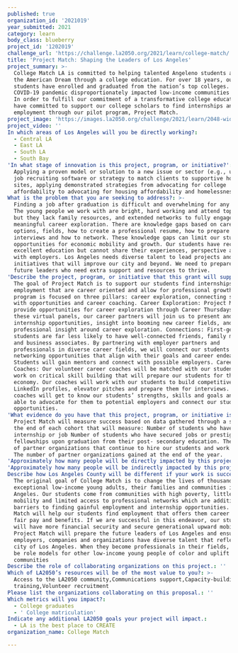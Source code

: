 ```yaml
---
published: true
organization_id: '2021019'
year_submitted: 2021
category: learn
body_class: blueberry
project_id: '1202019'
challenge_url: 'https://challenge.la2050.org/2021/learn/college-match/'
title: 'Project Match: Shaping the Leaders of Los Angeles'
project_summary: >-
  College Match LA is committed to helping talented Angeleno students achieve
  the American Dream through a college education. For over 18 years, our
  students have enrolled and graduated from the nation’s top colleges. The
  COVID-19 pandemic disproportionately impacted low-income communities of color.
  In order to fulfill our commitment of a transformative college education we
  have committed to support our college scholars to find internships and gainful
  employment through our pilot program, Project Match.
project_image: 'https://images.la2050.org/challenge/2021/learn/2048-wide/college-match.jpg'
project_video: ''
In which areas of Los Angeles will you be directly working?:
  - Central LA
  - East LA
  - South LA
  - South Bay
'In what stage of innovation is this project, program, or initiative?': >-
  Applying a proven model or solution to a new issue or sector (e.g., using a
  job recruiting software or strategy to match clients to supportive housing
  sites, applying demonstrated strategies from advocating for college
  affordability to advocating for housing affordability and homelessness, etc.)
What is the problem that you are seeking to address?: >-
  Finding a job after graduation is difficult and overwhelming for any student.
  The young people we work with are bright, hard working and attend top colleges
  but they lack family resources, and extended networks to fully engage in
  meaningful career exploration. There are knowledge gaps based on career
  options, fields, how to create a professional resume, how to prepare for
  interviews and how to network. These knowledge gaps can limit our students’
  opportunities for economic mobility and growth. Our students have received an
  excellent education but cannot share their experiences, perspective and ideas
  with employers. Los Angeles needs diverse talent to lead projects and
  initiatives that will improve our city and beyond. We need to prepare our
  future leaders who need extra support and resources to thrive.
'Describe the project, program, or initiative that this grant will support to address the problem identified.': >-
  The goal of Project Match is to support our students find internships and
  employment that are career oriented and allow for professional growth. The
  program is focused on three pillars: career exploration, connecting students
  with opportunities and career coaching. Career Exploration: Project Match will
  provide opportunities for career exploration through Career Thursdays. During
  these virtual panels, our career partners will join us to present and share
  internship opportunities, insight into booming new career fields, and
  professional insight around career exploration. Connections: First-generation
  students are far less likely to have well-connected friends, family members
  and business associates. By partnering with employer partners and
  professionals in diverse career fields, we will connect our students to
  networking opportunities that align with their goals and career endeavours.
  Students will gain mentors and connect with possible employers. Career
  Coaches: Our volunteer career coaches will be matched with our students to
  work on critical skill building that will prepare our students for this new
  economy. Our coaches will work with our students to build competitive resumes,
  LinkedIn profiles, elevator pitches and prepare them for interviews. Our
  coaches will get to know our students’ strengths, skills and goals and will be
  able to advocate for them to potential employers and connect our students to
  opportunities.
'What evidence do you have that this project, program, or initiative is or will be successful, and how will you define and measure success?': >-
  Project Match will measure success based on data gathered through a survey at
  the end of each cohort that will measure: Number of students who have found an
  internship or job Number of students who have secured jobs or prestigious
  fellowships upon graduation from their post- secondary education. The number
  of partner organizations that continue to hire our students and work with us.
  The number of partner organizations gained at the end of the year.
'Approximately how many people will be directly impacted by this project, program, or initiative?': '720'
'Approximately how many people will be indirectly impacted by this project, program, or initiative?': '1500'
Describe how Los Angeles County will be different if your work is successful.: >-
  The original goal of College Match is to change the lives of thousands of
  exceptional low-income young adults, their families and communities in Los
  Angeles. Our students come from communities with high poverty, little social
  mobility and limited access to professional networks which are additional
  barriers to finding gainful employment and internship opportunities. Project
  Match will help our students find employment that offers them career growth,
  fair pay and benefits. If we are successful in this endeavor, our students
  will have more financial security and secure generational upward mobility.
  Project Match will prepare the future leaders of Los Angeles and ensure that
  employers, companies and organizations have diverse talent that reflect the
  city of Los Angeles. When they become professionals in their fields, they will
  be role models for other low-income young people of color and uplift their
  communities
Describe the role of collaborating organizations on this project.: ''
Which of LA2050’s resources will be of the most value to you?: >-
  Access to the LA2050 community,Communications support,Capacity-building and
  training,Volunteer recruitment
Please list the organizations collaborating on this proposal.: ''
Which metrics will you impact?:
  - College graduates
  - ' College matriculation'
Indicate any additional LA2050 goals your project will impact.:
  - LA is the best place to CREATE
organization_name: College Match

---
```


